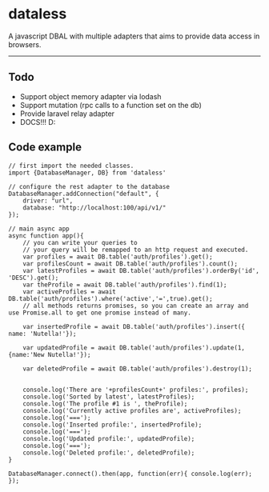 # dataless
A javascript DBAL with multiple adapters that aims to provide data access in browsers.


----------
## Todo

 - Support object memory adapter via lodash
 - Support mutation (rpc calls to a function set on the db)
 - Provide laravel relay adapter
 - DOCS!!! D:

## Code example

    // first import the needed classes.
    import {DatabaseManager, DB} from 'dataless'
     
    // configure the rest adapter to the database
    DatabaseManager.addConnection("default", {
        driver: "url",
        database: "http://localhost:100/api/v1/"
    });
    
    // main async app
    async function app(){
        // you can write your queries to 
        // your query will be remapped to an http request and executed.
        var profiles = await DB.table('auth/profiles').get();
        var profilesCount = await DB.table('auth/profiles').count();
        var latestProfiles = await DB.table('auth/profiles').orderBy('id', 'DESC').get();
        var theProfile = await DB.table('auth/profiles').find(1);
        var activeProfiles = await DB.table('auth/profiles').where('active','=',true).get();
        // all methods returns promises, so you can create an array and use Promise.all to get one promise instead of many.

        var insertedProfile = await DB.table('auth/profiles').insert({ name: 'Nutella!'});

        var updatedProfile = await DB.table('auth/profiles').update(1, {name:'New Nutella!'});

        var deletedProfile = await DB.table('auth/profiles').destroy(1);


        console.log('There are '+profilesCount+' profiles:', profiles);
        console.log('Sorted by latest', latestProfiles);
        console.log('The profile #1 is ', theProfile);
        console.log('Currently active profiles are', activeProfiles);
        console.log('===');
        console.log('Inserted profile:', insertedProfile);
        console.log('===');
        console.log('Updated profile:', updatedProfile);
        console.log('===');
        console.log('Deleted profile:', deletedProfile);
    }
    
    DatabaseManager.connect().then(app, function(err){ console.log(err); });